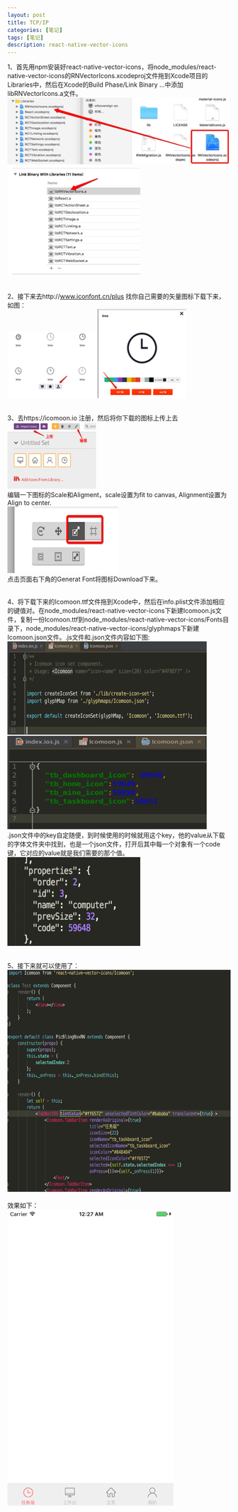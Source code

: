 ```yaml
---
layout: post
title: TCP/IP
categories: [笔记]
tags: [笔记]
description: react-native-vector-icons
---
```


1、首先用npm安装好react-native-vector-icons，将node_modules/react-native-vector-icons的RNVectorIcons.xcodeproj文件拖到Xcode项目的Libraries中，然后在Xcode的Build Phase/Link Binary ...中添加libRNVectorIcons.a文件。<br/>
<img src="./../assets/images/8.jpeg" width=500, height=150><br/>
<img src="./../assets/images/9.jpeg" width=300, height=250><br/><br/>

2、接下来去http://www.iconfont.cn/plus 找你自己需要的矢量图标下载下来，如图：<br/>
<img src="./../assets/images/10.jpeg" width=200, height=150>  <img src="./../assets/images/11.jpeg" width=200, height=200><br/><br/>

3、去https://icomoon.io 注册，然后将你下载的图标上传上去<br/>
<img src="./../assets/images/12.jpeg" width=200, height=150><br/>
编辑一下图标的Scale和Aligment，scale设置为fit to canvas, Alignment设置为Align to center.<br/>
<img src="./../assets/images/13.jpeg" width=250, height=150><br/>
点击页面右下角的Generat Font将图标Download下来。<br/><br/>

4、将下载下来的Icomoon.ttf文件拖到Xcode中，然后在info.plist文件添加相应的键值对。在node_modules/react-native-vector-icons下新建Icomoon.js文件，复制一份Icomoon.ttf到node_modules/react-native-vector-icons/Fonts目录下，node_modules/react-native-vector-icons/glyphmaps下新建Icomoon.json文件。.js文件和.json文件内容如下图:<br/>
<img src="./../assets/images/14.jpeg" width=450, height=210><br/>
<img src="./../assets/images/15.jpeg" width=450, height=210><br/>
.json文件中的key自定随便，到时候使用的时候就用这个key，他的value从下载的字体文件夹中找到，也是一个json文件，打开后其中每一个对象有一个code键，它对应的value就是我们需要的那个值。<br/>
<img src="./../assets/images/16.jpeg" width=300, height=200><br/><br/>

5、接下来就可以使用了：<br/>
<img src="./../assets/images/17.jpeg" width=800, height=500><br/><br/>
效果如下：<br/>
<img src="./../assets/images/18.png" width=375, height=667><br/><br/>